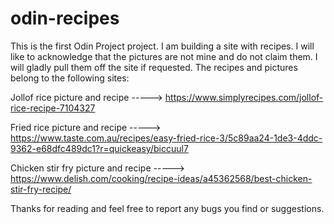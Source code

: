 # odin-recipes
This is the first Odin Project project. I am building a site with recipes. 
I will like to acknowledge that the pictures are not mine and do not claim them. I will gladly pull them off the site if requested. The recipes and pictures belong to the following sites:

Jollof rice picture and recipe ----->  https://www.simplyrecipes.com/jollof-rice-recipe-7104327

Fried rice picture and recipe -----> https://www.taste.com.au/recipes/easy-fried-rice-3/5c89aa24-1de3-4ddc-9362-e68dfc489dc1?r=quickeasy/biccuul7

Chicken stir fry picture and recipe -----> https://www.delish.com/cooking/recipe-ideas/a45362568/best-chicken-stir-fry-recipe/

Thanks for reading and feel free to report any bugs you find or suggestions. 